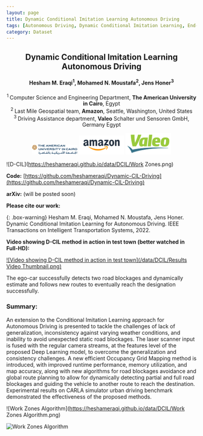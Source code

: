 ```yaml
---
layout: page
title: Dynamic Conditional Imitation Learning Autonomous Driving
tags: [Autonomous Driving, Dynamic Conditional Imitation Learning, End-to-end Learning]
category: Dataset
---
```


<h2 style="text-align: center;"><strong>Dynamic Conditional Imitation Learning Autonomous Driving</strong></h2>
<h4 style="text-align: center;"><strong>Hesham M. Eraqi<sup>1</sup>, Mohamed N. Moustafa<sup>2</sup>, Jens Honer<sup>3</sup></strong></h4>
<p style="text-align: center;"><sup>1 </sup>Computer Science and Engineering Department, <b>The American University in Cairo</b>, Egypt<br /> <sup>2 </sup>Last Mile Geospatial team, <b>Amazon</b>, Seattle, Washington, United States<br /> <sup>3 </sup> Driving Assistance department, <b>Valeo</b> Schalter und Sensoren GmbH, Germany Egypt<br /></p>
<div class="row" style="width:400; margin:0 auto;" align="center"> 
  <div class="column">
    <img src="/data/DCIL/AUC.jpg" width="120" />
	<img src="/data/DCIL/Amazon.png" width="120" />
	<img src="/data/DCIL/Valeo.png" width="120" />
  </div>
</div>

![D-CIL](https://heshameraqi.github.io/data/DCIL/Work Zones.png)

**Code:** [https://github.com/heshameraqi/Dynamic-CIL-Driving](https://github.com/heshameraqi/Dynamic-CIL-Driving)

**arXiv:** (will be posted soon)

**Please cite our work:**

{: .box-warning}
Hesham M. Eraqi, Mohamed N. Moustafa, Jens Honer. Dynamic Conditional Imitation Learning for Autonomous Driving. IEEE Transactions on Intelligent Transportation Systems, 2022.

**Video showing D-CIL method in action in test town (better watched in Full-HD):**

[![Video showing D-CIL method in action in test town](/data/DCIL/Results Video Thumbnail.png)](https://www.youtube.com/watch?v=v3DaKJL-HCQ)

The ego-car successfully detects two road blockages and dynamically estimate and follows new routes to eventually reach the designation successfully.

### Summary:

An extension to the Conditional Imitation Learning approach for Autonomous Driving is presented to tackle the challenges of lack of generalization, inconsistency against varying weather conditions, and inability to avoid unexpected static road blockages. The laser scanner input is fused with the regular camera streams, at the features level of the proposed Deep Learning model, to overcome the generalization and consistency challenges. A new efficient Occupancy Grid Mapping method is introduced, with improved runtime performance, memory utilization, and map accuracy, along with new algorithms for road blockages avoidance and global route planning to allow for dynamically detecting partial and full road blockages and guiding the vehicle to another route to reach the destination. Experimental results on CARLA simulator urban driving benchmark demonstrated the effectiveness of the proposed methods.

![Work Zones Algorithm](https://heshameraqi.github.io/data/DCIL/Work Zones Algorithm.png)

![Work Zones Algorithm](https://heshameraqi.github.io/data/DCIL/DCIL-Network.png)